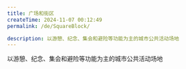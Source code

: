```yaml
---
title: 广场和街区
createTime: 2024-11-07 00:12:49
permalink: /de/SquareBlock/

description: 以游憩、纪念、集会和避险等功能为主的城市公共活动场地
---
```


以游憩、纪念、集会和避险等功能为主的城市公共活动场地